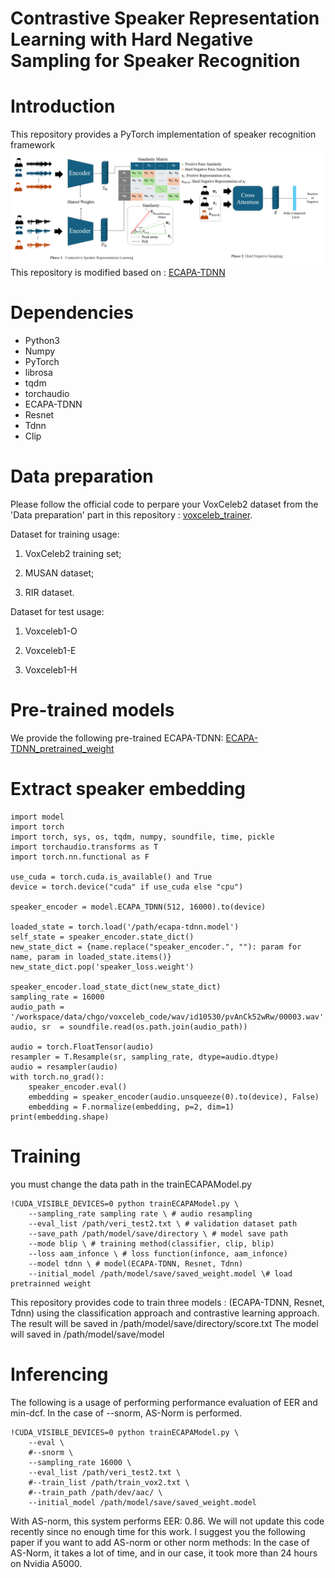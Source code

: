 # Contrastive Speaker Representation Learning with Hard Negative Sampling for Speaker Recognition

# Introduction

This repository provides a PyTorch implementation of speaker recognition framework
![cssl](cssl.png)
This repository is modified based on : [ECAPA-TDNN](https://github.com/taoruijie/ecapa-tdnn)
# Dependencies

- Python3
- Numpy
- PyTorch
- librosa
- tqdm
- torchaudio
- ECAPA-TDNN
- Resnet
- Tdnn
- Clip

# Data preparation
Please follow the official code to perpare your VoxCeleb2 dataset from the 'Data preparation' part in this repository : [voxceleb_trainer](https://github.com/clovaai/voxceleb_trainer).

Dataset for training usage:

1. VoxCeleb2 training set;

2. MUSAN dataset;

3. RIR dataset.

Dataset for test usage:

1. Voxceleb1-O

2. Voxceleb1-E

3. Voxceleb1-H


# Pre-trained models

We provide the following pre-trained ECAPA-TDNN: [ECAPA-TDNN_pretrained_weight](https://drive.google.com/drive/folders/1cszCCaU2NpIZtliy92VfD0I89Zxn6cNK?usp=drive_link)

# Extract speaker embedding

    import model
    import torch
    import torch, sys, os, tqdm, numpy, soundfile, time, pickle
    import torchaudio.transforms as T
    import torch.nn.functional as F
    
    use_cuda = torch.cuda.is_available() and True
    device = torch.device("cuda" if use_cuda else "cpu")
    
    speaker_encoder = model.ECAPA_TDNN(512, 16000).to(device)
    
    loaded_state = torch.load('/path/ecapa-tdnn.model')
    self_state = speaker_encoder.state_dict()
    new_state_dict = {name.replace("speaker_encoder.", ""): param for name, param in loaded_state.items()}
    new_state_dict.pop('speaker_loss.weight')
    
    speaker_encoder.load_state_dict(new_state_dict)
    sampling_rate = 16000
    audio_path = '/workspace/data/chgo/voxceleb_code/wav/id10530/pvAnCk52wRw/00003.wav'
    audio, sr  = soundfile.read(os.path.join(audio_path))
    
    audio = torch.FloatTensor(audio)
    resampler = T.Resample(sr, sampling_rate, dtype=audio.dtype)
    audio = resampler(audio)
    with torch.no_grad():
        speaker_encoder.eval()
        embedding = speaker_encoder(audio.unsqueeze(0).to(device), False)
        embedding = F.normalize(embedding, p=2, dim=1)
    print(embedding.shape)
    

# Training 

you must change the data path in the trainECAPAModel.py


    !CUDA_VISIBLE_DEVICES=0 python trainECAPAModel.py \
        --sampling_rate sampling rate \ # audio resampling
        --eval_list /path/veri_test2.txt \ # validation dataset path
        --save_path /path/model/save/directory \ # model save path
        --mode blip \ # training method(classifier, clip, blip)
        --loss aam_infonce \ # loss function(infonce, aam_infonce)
        --model tdnn \ # model(ECAPA-TDNN, Resnet, Tdnn)
        --initial_model /path/model/save/saved_weight.model \# load pretrainned weight

This repository provides code to train three models : (ECAPA-TDNN, Resnet, Tdnn) using the classification approach and contrastive learning approach.        
The result will be saved in /path/model/save/directory/score.txt The model will saved in /path/model/save/model

# Inferencing

The following is a usage of performing performance evaluation of EER and min-dcf. In the case of --snorm, AS-Norm is performed.

    !CUDA_VISIBLE_DEVICES=0 python trainECAPAModel.py \
        --eval \
        #--snorm \ 
        --sampling_rate 16000 \
        --eval_list /path/veri_test2.txt \
        #--train_list /path/train_vox2.txt \
        #--train_path /path/dev/aac/ \
        --initial_model /path/model/save/saved_weight.model

With AS-norm, this system performs EER: 0.86. We will not update this code recently since no enough time for this work. I suggest you the following paper if you want to add AS-norm or other norm methods:
In the case of AS-Norm, it takes a lot of time, and in our case, it took more than 24 hours on Nvidia A5000.


